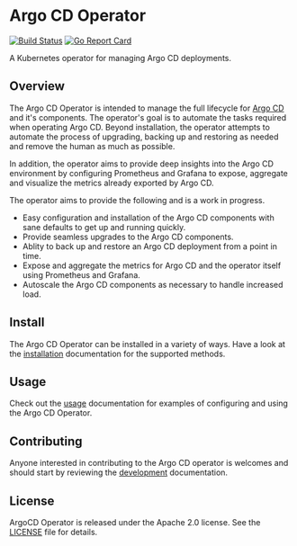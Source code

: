 # Argo CD Operator
[![Build Status](https://travis-ci.org/jmckind/argocd-operator.svg?branch=master)](https://travis-ci.org/jmckind/argocd-operator)
[![Go Report Card](https://goreportcard.com/badge/jmckind/argocd-operator "Go Report Card")](https://goreportcard.com/report/jmckind/argocd-operator)

A Kubernetes operator for managing Argo CD deployments.

## Overview

The Argo CD Operator is intended to manage the full lifecycle for [Argo CD][argocd_home] and it's components. The 
operator's goal is to automate the tasks required when operating Argo CD. Beyond installation, the operator attempts to  
automate the process of upgrading, backing up and restoring as needed and remove the human as much as possible.

In addition, the operator aims to provide deep insights into the Argo CD environment by configuring Prometheus and 
Grafana to expose, aggregate and visualize the metrics already exported by Argo CD. 

The operator aims to provide the following and is a work in progress.

* Easy configuration and installation of the Argo CD components with sane defaults to get up and running quickly.
* Provide seamless upgrades to the Argo CD components.
* Ablity to back up and restore an Argo CD deployment from a point in time.
* Expose and aggregate the metrics for Argo CD and the operator itself using Prometheus and Grafana.
* Autoscale the Argo CD components as necessary to handle increased load.

## Install

The Argo CD Operator can be installed in a variety of ways. 
Have a look at the [installation][docs_install] documentation for the supported methods.

## Usage 

Check out the [usage][docs_usage] documentation for examples of configuring and using the Argo CD Operator. 

## Contributing

Anyone interested in contributing to the Argo CD operator is welcomes and 
should start by reviewing the [development][docs_dev] documentation.

## License

ArgoCD Operator is released under the Apache 2.0 license. See the [LICENSE][license_file] file for details.

[argocd_home]:https://argoproj.github.io/projects/argo-cd
[docs_dev]:./docs/development.md
[docs_install]:./docs/install.md
[docs_usage]:./docs/usage.md
[license_file]:./LICENSE
